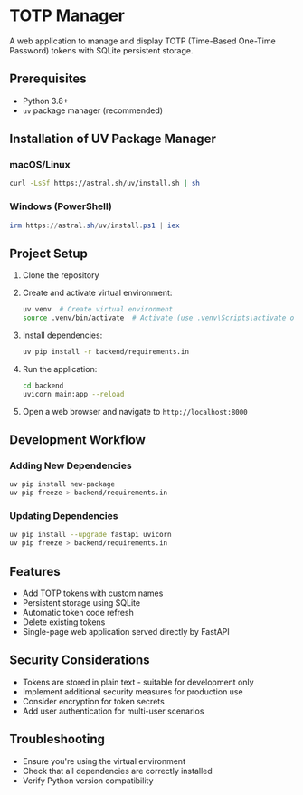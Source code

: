 # TOTP Manager

A web application to manage and display TOTP (Time-Based One-Time Password) tokens with SQLite persistent storage.

## Prerequisites

- Python 3.8+
- `uv` package manager (recommended)

## Installation of UV Package Manager

### macOS/Linux
```bash
curl -LsSf https://astral.sh/uv/install.sh | sh
```

### Windows (PowerShell)
```powershell
irm https://astral.sh/uv/install.ps1 | iex
```

## Project Setup

1. Clone the repository

2. Create and activate virtual environment:
   ```bash
   uv venv  # Create virtual environment
   source .venv/bin/activate  # Activate (use .venv\Scripts\activate on Windows)
   ```

3. Install dependencies:
   ```bash
   uv pip install -r backend/requirements.in
   ```

4. Run the application:
   ```bash
   cd backend
   uvicorn main:app --reload
   ```

5. Open a web browser and navigate to `http://localhost:8000`

## Development Workflow

### Adding New Dependencies
```bash
uv pip install new-package
uv pip freeze > backend/requirements.in
```

### Updating Dependencies
```bash
uv pip install --upgrade fastapi uvicorn
uv pip freeze > backend/requirements.in
```

## Features

- Add TOTP tokens with custom names
- Persistent storage using SQLite
- Automatic token code refresh
- Delete existing tokens
- Single-page web application served directly by FastAPI

## Security Considerations

- Tokens are stored in plain text - suitable for development only
- Implement additional security measures for production use
- Consider encryption for token secrets
- Add user authentication for multi-user scenarios

## Troubleshooting

- Ensure you're using the virtual environment
- Check that all dependencies are correctly installed
- Verify Python version compatibility